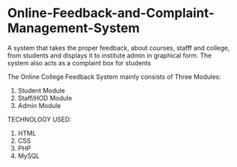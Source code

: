# Online-Feedback-and-Complaint-Management-System

A system that takes the proper feedback, about courses, stafff and college, from students and displays it to institute admin in graphical form.
The system also acts as a complaint box for students

The Online College Feedback System mainly consists of Three Modules:
1. Student Module
2. Staff/HOD Module
3. Admin Module

TECHNOLOGY USED:
1. HTML
2. CSS
3. PHP
4. MySQL
